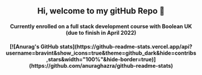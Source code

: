 <h2 align="center">Hi, welcome to my gitHub Repo 👋</h2>
<h4 align="center">Currently enrolled on a full stack development course with Boolean UK (due to finish in April 2022)<h4>

  <p align="center">
[![Anurag's GitHub stats](https://github-readme-stats.vercel.app/api?username=bravint&show_icons=true&theme=github_dark&hide=contribs,stars&width="100%"&hide-border=true)](https://github.com/anuraghazra/github-readme-stats)
 </p>
